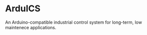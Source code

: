 ArduICS
=======
An Arduino-compatible industrial control system for long-term, low maintenece applications.

